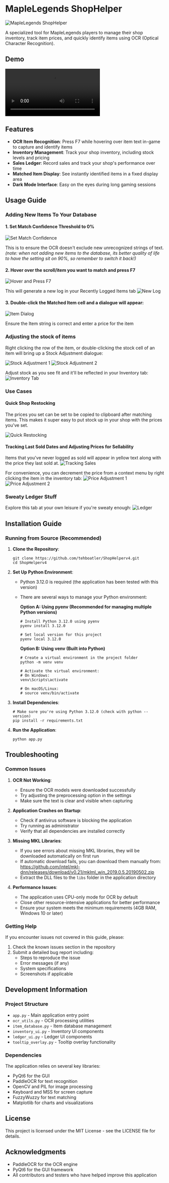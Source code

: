 # MapleLegends ShopHelper

![MapleLegends ShopHelper](app_icon.png)

A specialized tool for MapleLegends players to manage their shop inventory, track item prices, and quickly identify items using OCR (Optical Character Recognition).

## Demo

![Demo Video](demo_video/Shophelperv4demo.webm)

## Features

- **OCR Item Recognition**: Press F7 while hovering over item text in-game to capture and identify items
- **Inventory Management**: Track your shop inventory, including stock levels and pricing
- **Sales Ledger**: Record sales and track your shop's performance over time
- **Matched Item Display**: See instantly identified items in a fixed display area
- **Dark Mode Interface**: Easy on the eyes during long gaming sessions

## Usage Guide

### Adding New Items To Your Database

#### 1. Set Match Confidence Threshold to 0%
![Set Match Confidence](demo_video/Pasted%20image%2020250401144651.png)

This is to ensure the OCR doesn't exclude new unrecognized strings of text.
*(note: when not adding new items to the database, its better quality of life to have the setting sit on 90%, so remember to switch it back!)*

#### 2. Hover over the scroll/item you want to match and press F7
![Hover and Press F7](demo_video/Pasted%20image%2020250401145013.png)

This will generate a new log in your Recently Logged Items tab
![New Log](demo_video/Pasted%20image%2020250401145046.png)

#### 3. Double-click the Matched Item cell and a dialogue will appear:
![Item Dialog](demo_video/Pasted%20image%2020250401145313.png)

Ensure the Item string is correct and enter a price for the item

### Adjusting the stock of items

Right clicking the row of the item, or double-clicking the stock cell of an item will bring up a Stock Adjustment dialogue:

![Stock Adjustment 1](demo_video/Pasted%20image%2020250401145742.png)
![Stock Adjustment 2](demo_video/Pasted%20image%2020250401145753.png)

Adjust stock as you see fit and it'll be reflected in your Inventory tab:
![Inventory Tab](demo_video/Pasted%20image%2020250401145832.png)

### Use Cases

#### Quick Shop Restocking
The prices you set can be set to be copied to clipboard after matching items. This makes it super easy to put stock up in your shop with the prices you've set.

![Quick Restocking](demo_video/Pasted%20image%2020250401150007.png)

#### Tracking Last Sold Dates and Adjusting Prices for Sellability
Items that you've never logged as sold will appear in yellow text along with the price they last sold at. 
![Tracking Sales](demo_video/Pasted%20image%2020250401150155.png)

For convenience, you can decrement the price from a context menu by right clicking the item in the inventory tab:
![Price Adjustment 1](demo_video/Pasted%20image%2020250401150433.png)
![Price Adjustment 2](demo_video/Pasted%20image%2020250401150444.png)

### Sweaty Ledger Stuff
Explore this tab at your own leisure if you're sweaty enough:
![Ledger](demo_video/Pasted%20image%2020250401150617.png)

## Installation Guide

### Running from Source (Recommended)

1. **Clone the Repository**:
   ```
   git clone https://github.com/tehboatler/ShopHelperv4.git
   cd ShopHelperv4
   ```

2. **Set Up Python Environment**:
   - Python 3.12.0 is required (the application has been tested with this version)
   - There are several ways to manage your Python environment:

     **Option A: Using pyenv (Recommended for managing multiple Python versions)**
     ```
     # Install Python 3.12.0 using pyenv
     pyenv install 3.12.0
     
     # Set local version for this project
     pyenv local 3.12.0
     ```

     **Option B: Using venv (Built into Python)**
     ```
     # Create a virtual environment in the project folder
     python -m venv venv
     
     # Activate the virtual environment:
     # On Windows:
     venv\Scripts\activate
     
     # On macOS/Linux:
     # source venv/bin/activate
     ```

3. **Install Dependencies**:
   ```
   # Make sure you're using Python 3.12.0 (check with python --version)
   pip install -r requirements.txt
   ```

4. **Run the Application**:
   ```
   python app.py
   ```

## Troubleshooting

### Common Issues

1. **OCR Not Working**:
   - Ensure the OCR models were downloaded successfully
   - Try adjusting the preprocessing option in the settings
   - Make sure the text is clear and visible when capturing

2. **Application Crashes on Startup**:
   - Check if antivirus software is blocking the application
   - Try running as administrator
   - Verify that all dependencies are installed correctly

3. **Missing MKL Libraries**:
   - If you see errors about missing MKL libraries, they will be downloaded automatically on first run
   - If automatic download fails, you can download them manually from:
     https://github.com/intel/mkl-dnn/releases/download/v0.21/mklml_win_2019.0.5.20190502.zip
   - Extract the DLL files to the `libs` folder in the application directory

4. **Performance Issues**:
   - The application uses CPU-only mode for OCR by default
   - Close other resource-intensive applications for better performance
   - Ensure your system meets the minimum requirements (4GB RAM, Windows 10 or later)

### Getting Help

If you encounter issues not covered in this guide, please:
1. Check the known issues section in the repository
2. Submit a detailed bug report including:
   - Steps to reproduce the issue
   - Error messages (if any)
   - System specifications
   - Screenshots if applicable

## Development Information

### Project Structure

- `app.py` - Main application entry point
- `ocr_utils.py` - OCR processing utilities
- `item_database.py` - Item database management
- `inventory_ui.py` - Inventory UI components
- `ledger_ui.py` - Ledger UI components
- `tooltip_overlay.py` - Tooltip overlay functionality

### Dependencies

The application relies on several key libraries:
- PyQt6 for the GUI
- PaddleOCR for text recognition
- OpenCV and PIL for image processing
- Keyboard and MSS for screen capture
- FuzzyWuzzy for text matching
- Matplotlib for charts and visualizations

## License

This project is licensed under the MIT License - see the LICENSE file for details.

## Acknowledgments

- PaddleOCR for the OCR engine
- PyQt6 for the GUI framework
- All contributors and testers who have helped improve this application
